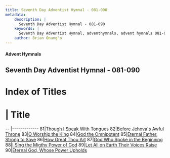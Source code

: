 ```yaml
---
title: Seventh Day Adventist Hymnal - 081-090
metadata:
    description: |
      Seventh Day Adventist Hymnal - 081-090
    keywords: |
      Seventh Day Adventist Hymnal, adventhymnals, advent hymnals 081-090
    author: Brian Onang'o
---
```


#### Advent Hymnals
## Seventh Day Adventist Hymnal - 081-090

# Index of Titles
# | Title                        
-- |-------------
81|[Though I Speak With Tongues](/seventh-day-adventist-hymnal/001-100/081-090/Though-I-Speak-With-Tongues)
82|[Before Jehova\`s Awful Throne](/seventh-day-adventist-hymnal/001-100/081-090/Before-Jehova`s-Awful-Throne)
83|[O Worship the King](/seventh-day-adventist-hymnal/001-100/081-090/O-Worship-the-King)
84|[God the Omnipotent](/seventh-day-adventist-hymnal/001-100/081-090/God-the-Omnipotent)
85|[Eternal Father, Strong to Save](/seventh-day-adventist-hymnal/001-100/081-090/Eternal-Father,-Strong-to-Save)
86|[How Great Thou Art](/seventh-day-adventist-hymnal/001-100/081-090/How-Great-Thou-Art)
87|[God Who Spoke in the Beginning](/seventh-day-adventist-hymnal/001-100/081-090/God-Who-Spoke-in-the-Beginning)
88|[I Sing the Migthy Power of God](/seventh-day-adventist-hymnal/001-100/081-090/I-Sing-the-Migthy-Power-of-God)
89|[Let All on Earth Their Voices Raise](/seventh-day-adventist-hymnal/001-100/081-090/Let-All-on-Earth-Their-Voices-Raise)
90|[Eternal God, Whose Power Upholds](/seventh-day-adventist-hymnal/001-100/081-090/Eternal-God,-Whose-Power-Upholds)